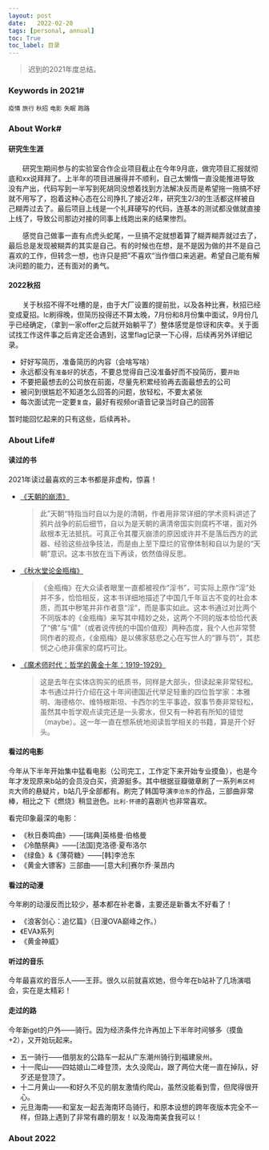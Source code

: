 ```yaml
---
layout: post
date:   2022-02-20
tags: [personal, annual]
toc: True
toc_label: 目录
---
```


> 迟到的2021年度总结。

### Keywords in 2021#

`疫情` `旅行` `秋招` `电影` `失眠` `跑路`

### About Work#

#### 研究生生涯

&emsp;&emsp;研究生期间参与的实验室合作企业项目截止在今年9月底，做完项目汇报就彻底和xx说拜拜了。上半年的项目进展得并不顺利，自己太懒惰一直没能推进导致没有产出，代码写到一半写到死胡同没想着找到方法解决反而是希望拖一拖搞不好就不用写了，抱着这种心态在公司挣扎了接近2年，研究生2/3的生活都这样被自己糊弄过去了。最后项目上线是一个礼拜硬写的代码，连基本的测试都没做就直接上线了，导致公司那边对接的同事上线跑出来的结果惨烈。

&emsp;&emsp;感觉自己做事一直有点虎头蛇尾，一旦搞不定就想着算了糊弄糊弄就过去了，最后总是发现被糊弄的其实是自己。有的时候也在想，是不是因为做的并不是自己喜欢的工作，但转念一想，也许只是把”不喜欢“当作借口来逃避。希望自己能有解决问题的能力，还有面对的勇气。

#### 2022秋招

&emsp;&emsp;关于秋招不得不吐槽的是，由于大厂设置的提前批，以及各种比赛，秋招已经变成夏招。lc刷得晚，但简历投得还不算太晚，7月份和8月份集中面试，9月份几乎已经确定，（拿到一家offer之后就开始躺平了）整体感觉是惊讶和庆幸。关于面试找工作这件事之后肯定还会遇到，这里flag记录一下心得，后续再另外详细记录。

- 好好写简历，准备简历的内容（会啥写啥）
- 永远都没有`准备好`的状态，不要总觉得自己没准备好而不投简历，要`开始`
- 不要把最想去的公司放在前面，尽量先积累经验再去面最想去的公司
- 被问到很尴尬不知道怎么回答的问题，放轻松，不要太紧张
- 每次面试完一定要`复盘`，最好有视频or语音记录当时自己的回答

暂时能回忆起来的只有这些，后续再补。

### About Life#

#### 读过的书

2021年读过最喜欢的三本书都是非虚构，惊喜！

- [《天朝的崩溃》](https://book.douban.com/subject/25935941/)

  > 此”天朝“特指当时自以为是的清朝，作者用非常详细的学术资料讲述了鸦片战争的前后细节，自以为是天朝的满清帝国实则腐朽不堪，面对外敌根本无法抵抗。可真正令其覆灭崩溃的原因或许并不是落后西方的武器、经验这些战争技法，而是由上至下糜烂的官僚体制和自以为是的“天朝”意识。这本书放在当下再读，依然值得反思。

- [《秋水堂论金瓶梅》](https://book.douban.com/subject/1009290/)

  > 《金瓶梅》在大众读者眼里一直都被视作“淫书”，可实际上原作“淫”处并不多，恰恰相反，这本书详细地描述了中国几千年亘古不变的社会本质，而其中秽笔并非作者意“淫”，而是事实如此。这本书通过对比两个不同版本的《金瓶梅》来写其中精妙之处，这两个不同的版本恰恰代表了“佛”与“儒”（或者说传统的中国价值观）两种态度，我个人也非常赞同作者的观点，《金瓶梅》是以佛家慈悲之心在写世人的“罪与罚”，其悲悯之心绝非儒家的腐朽可比。

- [《魔术师时代：哲学的黄金十年：1919-1929》](https://book.douban.com/subject/34464687/)

  > 这是去年在实体店购买的纸质书，同样是大部头，但读起来非常轻松。本书通过并行介绍在这十年间德国近代举足轻重的四位哲学家：本雅明、海德格尔、维特根斯坦、卡西尔的生平事迹，叙事节奏非常轻松，虽然其中哲学观点读完还是一头雾水，但又有一种若有所知的错觉（maybe）。这一年一直在想系统地阅读哲学相关的书籍，算是开个好头。

#### 看过的电影

今年从下半年开始集中猛看电影（公司完工，工作定下来开始专业摸鱼），也是今年才发现原来b站的会员没白买，资源挺多。其中根据豆瓣徽章刷了一系列`希区柯克`大师的悬疑片，b站几乎全部都有。刷完了韩国导演`李沧东`的作品，三部曲非常棒，相比之下《燃烧》稍显逊色。`比利·怀德`的喜剧片也非常喜欢。

看完印象最深的电影：

- 《秋日奏鸣曲》——[瑞典]英格曼·伯格曼
- 《冷酷祭典》——[法国]克洛德·夏布洛尔
- 《绿鱼》&《薄荷糖》——[韩]李沧东
- 《黄金大镖客》三部曲——[意大利]赛尔乔·莱昂内

#### 看过的动漫

今年刷的动漫反而比较少，基本都在补老番，主要还是新番太不好看了！

- 《浪客剑心：追忆篇》（日漫OVA巅峰之作。）
- 《EVA》系列
- 《黄金神威》

#### 听过的音乐

今年最喜欢的音乐人——王菲。很久以前就喜欢她，但今年在b站补了几场演唱会，实在是太精彩！

#### 走过的路

今年新get的户外——骑行。因为经济条件允许再加上下半年时间够多（摸鱼+2），又开始玩起来。

- 五一骑行——借朋友的公路车一起从广东潮州骑行到福建泉州。
- 十一爬山——四姑娘山二峰登顶，太久没爬山，跟了两位大佬一直在掉队，好歹还是登顶了。
- 十二月黄山——和好久不见的朋友激情约爬山，虽然没能看到雪，但爬得很开心。
- 元旦海南——和室友一起去海南环岛骑行，和原本设想的跨年夜版本完全不一样，但路上遇到了非常有趣的朋友！以及海南美食我可以！

### About 2022



#### 

